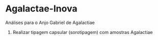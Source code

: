 # Agalactae-Inova
Análises para o Anjo Gabriel de Agalactiae

1) Realizar tipagem capsular (sorotipagem) com amostras Agalactiae
